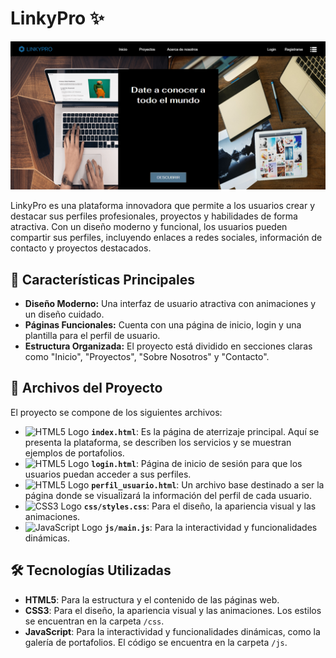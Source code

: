 # LinkyPro ✨

![Portada de la página](img/portada_pagina.png)

LinkyPro es una plataforma innovadora que permite a los usuarios crear y destacar sus perfiles profesionales, proyectos y habilidades de forma atractiva. Con un diseño moderno y funcional, los usuarios pueden compartir sus perfiles, incluyendo enlaces a redes sociales, información de contacto y proyectos destacados.

## 🚀 Características Principales

- **Diseño Moderno:** Una interfaz de usuario atractiva con animaciones y un diseño cuidado.
- **Páginas Funcionales:** Cuenta con una página de inicio, login y una plantilla para el perfil de usuario.
- **Estructura Organizada:** El proyecto está dividido en secciones claras como "Inicio", "Proyectos", "Sobre Nosotros" y "Contacto".

## 📂 Archivos del Proyecto

El proyecto se compone de los siguientes archivos:

- <img src="https://static.cdnlogo.com/logos/h/90/html-5.svg" alt="HTML5 Logo" width="20" height="20"> **`index.html`**: Es la página de aterrizaje principal. Aquí se presenta la plataforma, se describen los servicios y se muestran ejemplos de portafolios.
- <img src="https://static.cdnlogo.com/logos/h/90/html-5.svg" alt="HTML5 Logo" width="20" height="20"> **`login.html`**: Página de inicio de sesión para que los usuarios puedan acceder a sus perfiles.
- <img src="https://static.cdnlogo.com/logos/h/90/html-5.svg" alt="HTML5 Logo" width="20" height="20"> **`perfil_usuario.html`**: Un archivo base destinado a ser la página donde se visualizará la información del perfil de cada usuario.
- <img src="https://static.cdnlogo.com/logos/c/18/css.svg" alt="CSS3 Logo" width="20" height="20"> **`css/styles.css`**: Para el diseño, la apariencia visual y las animaciones.
- <img src="https://static.cdnlogo.com/logos/j/44/javascript.svg" alt="JavaScript Logo" width="20" height="20"> **`js/main.js`**: Para la interactividad y funcionalidades dinámicas.

## 🛠️ Tecnologías Utilizadas

- **HTML5**: Para la estructura y el contenido de las páginas web.
- **CSS3**: Para el diseño, la apariencia visual y las animaciones. Los estilos se encuentran en la carpeta `/css`.
- **JavaScript**: Para la interactividad y funcionalidades dinámicas, como la galería de portafolios. El código se encuentra en la carpeta `/js`.